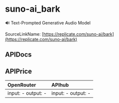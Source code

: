 # suno-ai_bark

🔊 Text-Prompted Generative Audio Model

SourceLinkName: [https://replicate.com/suno-ai/bark](https://replicate.com/suno-ai/bark)

## APIDocs



## APIPrice

| OpenRouter | APIhub |
|:---|:---|
| input: - output: - | input: - output: - |
